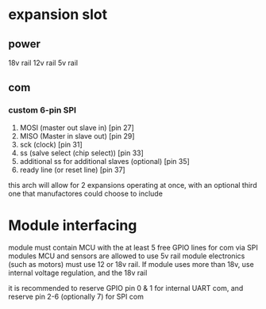 # expansion slot
## power
18v rail
12v rail
5v rail

## com
### custom 6-pin SPI
1. MOSI (master out slave in) [pin 27]
2. MISO (Master in slave out) [pin 29]
3. sck (clock) [pin 31]
4. ss (salve select (chip select)) [pin 33]
5. additional ss for additional slaves (optional) [pin 35]
6. ready line (or reset line) [pin 37]


this arch will allow for 2 expansions operating at once, with an optional third one that manufactores could choose to include

# Module interfacing
module must contain MCU with the at least 5 free GPIO lines for com via SPI
modules MCU and sensors are allowed to use 5v rail
module electronics (such as motors) must use 12 or 18v rail. If module uses more than 18v, use internal voltage regulation, and the 18v rail

it is recommended to reserve GPIO pin 0 & 1 for internal UART com, and reserve pin 2-6 (optionally 7) for SPI com


